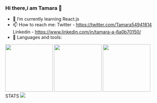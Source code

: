 ### Hi there,i am Tamara 👋

<!--
**atletisimo/atletisimo** is a ✨ _special_ ✨ repository because its `README.md` (this file) appears on your GitHub profile.

Here are some ideas to get you started:

- 🔭 I’m currently working on ...
-->

- 🌱 I’m currently learning React.js
- 📫 How to reach me: Twitter - https://twitter.com/Tamara54941814 Linkedin - https://www.linkedin.com/in/tamara-a-6a0b70150/
-  🔭 Languages and tools: 

 <img src="https://codecondo.com/wp-content/uploads/2017/08/Front-end-development-languages.jpg" width="150px" height="150px"/>
 <img src="https://reactjs.org/logo-og.png" width="150px" height="150px"/>
 <img src="https://s1.o7planning.com/en/11695/images/21379762.png" width="150px" height="150px"/>
 STATS
 <img src="(https://github-readme-stats.vercel.app/api/pin/?username=atletisimo&repo=github-readme-stats)](https://github.com/atletisimo/github-readme-stats)"/>

